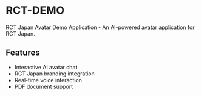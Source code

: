 # RCT-DEMO

RCT Japan Avatar Demo Application - An AI-powered avatar application for RCT Japan.

## Features

- Interactive AI avatar chat
- RCT Japan branding integration
- Real-time voice interaction
- PDF document support
